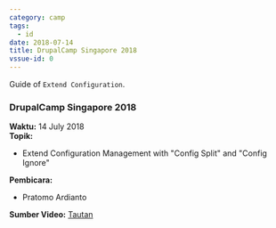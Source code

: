 ```yaml
---
category: camp
tags:
  - id
date: 2018-07-14
title: DrupalCamp Singapore 2018
vssue-id: 0
---
```


Guide of `Extend Configuration`.

<!-- more -->

### DrupalCamp Singapore 2018
**Waktu:** 14 July 2018<br />
**Topik:**
- Extend Configuration Management with "Config Split" and "Config Ignore"

**Pembicara:**
- Pratomo Ardianto

**Sumber Video:** [Tautan](https://www.engineers.sg/video/extend-configuration-management-with-config-split-and-config-ignore-module-drupalcampsg-2018--2990)